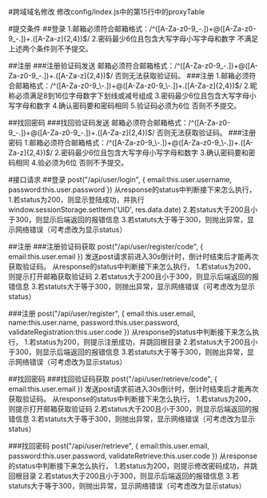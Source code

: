 #跨域域名修改
修改config/index.js中的第15行中的proxyTable

#提交条件
##登录
1.邮箱必须符合邮箱格式：/^([A-Za-z0-9_\-.])+@([A-Za-z0-9_\-.])+.([A-Za-z]{2,4})$/
2.密码最少6位且包含大写字母小写字母和数字
不满足上述两个条件则不予提交。

##注册
###注册验证码发送
邮箱必须符合邮箱格式：/^([A-Za-z0-9_\-.])+@([A-Za-z0-9_\-.])+.([A-Za-z]{2,4})$/
否则无法获取验证码。
###注册
1.邮箱必须符合邮箱格式：/^([A-Za-z0-9_\-.])+@([A-Za-z0-9_\-.])+.([A-Za-z]{2,4})$/
2.昵称必须满足8到16位字母数字下划线或减号组成
3.密码最少6位且包含大写字母小写字母和数字
4.确认密码要和密码相同
5.验证码必须为6位
否则不予提交。

##找回密码
###找回验证码发送
邮箱必须符合邮箱格式：/^([A-Za-z0-9_\-.])+@([A-Za-z0-9_\-.])+.([A-Za-z]{2,4})$/
否则无法获取验证码。
###注册密码
1.邮箱必须符合邮箱格式：/^([A-Za-z0-9_\-.])+@([A-Za-z0-9_\-.])+.([A-Za-z]{2,4})$/
2.密码最少6位且包含大写字母小写字母和数字
3.确认密码要和密码相同
4.验必须为6位
否则不予提交。

#接口请求
##登录
post("/api/user/login",
{
email:this.user.username,
password:this.user.password
})
从response的status中判断接下来怎么执行，
1.若status为200，则显示登陆成功，并执行window.sessionStorage.setItem('UID', res.data.date)
2.若status大于200且小于300，则显示后端返回的报错信息
3.若statuts大于等于300，则抛出异常，显示网络错误（可考虑改为显示status）

##注册
###注册验证码获取
post("/api/user/register/code",
{
email:this.user.email
})
发送post请求前进入30s倒计时，倒计时结束后才能再次获取验证码。
从response的status中判断接下来怎么执行，
1.若status为200，则提示打开邮箱获取验证码
2.若status大于200且小于300，则显示后端返回的报错信息
3.若statuts大于等于300，则抛出异常，显示网络错误（可考虑改为显示status）

###注册
post("/api/user/register",
{
email:this.user.email,
name:this.user.name,
password:this.user.password,
validateRegistration:this.user.code
})
从response的status中判断接下来怎么执行，
1.若status为200，则提示注册成功，并跳回根目录
2.若status大于200且小于300，则显示后端返回的报错信息
3.若statuts大于等于300，则抛出异常，显示网络错误（可考虑改为显示status）

##找回密码
###找回验证码获取
post("/api/user/retrieve/code",
{
email:this.user.email
})
发送post请求前进入30s倒计时，倒计时结束后才能再次获取验证码。
从response的status中判断接下来怎么执行，
1.若status为200，则提示打开邮箱获取验证码
2.若status大于200且小于300，则显示后端返回的报错信息
3.若statuts大于等于300，则抛出异常，显示网络错误（可考虑改为显示status）

###找回密码
post("/api/user/retrieve",
{
email:this.user.email,
password:this.user.password,
validateRetrieve:this.user.code
})
从response的status中判断接下来怎么执行，
1.若status为200，则提示修改密码成功，并跳回根目录
2.若status大于200且小于300，则显示后端返回的报错信息
3.若statuts大于等于300，则抛出异常，显示网络错误（可考虑改为显示status）
